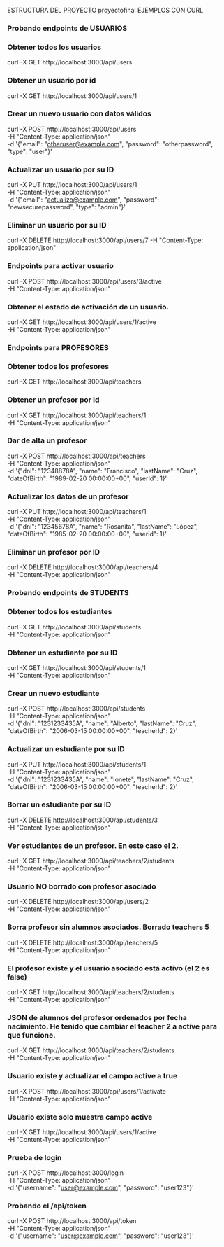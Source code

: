 ESTRUCTURA DEL PROYECTO
proyectofinal
EJEMPLOS CON CURL

### Probando endpoints de USUARIOS

### Obtener todos los usuarios

curl -X GET http://localhost:3000/api/users

### Obtener un usuario por id

curl -X GET http://localhost:3000/api/users/1

### Crear un nuevo usuario con datos válidos

curl -X POST http://localhost:3000/api/users \
-H "Content-Type: application/json" \
-d '{"email": "otheruser@example.com", "password": "otherpassword", "type": "user"}'

### Actualizar un usuario por su ID

curl -X PUT http://localhost:3000/api/users/1 \
-H "Content-Type: application/json" \
-d '{"email": "actualizo@example.com", "password": "newsecurepassword", "type": "admin"}'

### Eliminar un usuario por su ID

curl -X DELETE http://localhost:3000/api/users/7 -H "Content-Type: application/json"

### Endpoints para activar usuario

curl -X POST http://localhost:3000/api/users/3/active \
-H "Content-Type: application/json"

### Obtener el estado de activación de un usuario.

curl -X GET http://localhost:3000/api/users/1/active \
-H "Content-Type: application/json"

### Endpoints para PROFESORES

### Obtener todos los profesores

curl -X GET http://localhost:3000/api/teachers

### Obtener un profesor por id

curl -X GET http://localhost:3000/api/teachers/1 \
-H "Content-Type: application/json"

### Dar de alta un profesor

curl -X POST http://localhost:3000/api/teachers \
-H "Content-Type: application/json" \
-d '{"dni": "12348878A", "name": "Francisco", "lastName": "Cruz", "dateOfBirth": "1989-02-20 00:00:00+00", "userId": 1}'

### Actualizar los datos de un profesor

curl -X PUT http://localhost:3000/api/teachers/1 \
-H "Content-Type: application/json" \
-d '{"dni": "12345678A", "name": "Rosanita", "lastName": "López", "dateOfBirth": "1985-02-20 00:00:00+00", "userId": 1}'

### Eliminar un profesor por ID

curl -X DELETE http://localhost:3000/api/teachers/4 \
-H "Content-Type: application/json"

### Probando endpoints de STUDENTS

### Obtener todos los estudiantes

curl -X GET http://localhost:3000/api/students \
-H "Content-Type: application/json"

### Obtener un estudiante por su ID

curl -X GET http://localhost:3000/api/students/1 \
-H "Content-Type: application/json"

### Crear un nuevo estudiante

curl -X POST http://localhost:3000/api/students \
-H "Content-Type: application/json" \
-d '{"dni": "1231233435A", "name": "Alberto", "lastName": "Cruz", "dateOfBirth": "2006-03-15 00:00:00+00", "teacherId": 2}'

### Actualizar un estudiante por su ID

curl -X PUT http://localhost:3000/api/students/1 \
-H "Content-Type: application/json" \
-d '{"dni": "1231233435A", "name": "Ionete", "lastName": "Cruz", "dateOfBirth": "2006-03-15 00:00:00+00", "teacherId": 2}'

### Borrar un estudiante por su ID

curl -X DELETE http://localhost:3000/api/students/3 \
-H "Content-Type: application/json"

### Ver estudiantes de un profesor. En este caso el 2.

curl -X GET http://localhost:3000/api/teachers/2/students \
-H "Content-Type: application/json"

### Usuario NO borrado con profesor asociado

curl -X DELETE http://localhost:3000/api/users/2 \
-H "Content-Type: application/json"

### Borra profesor sin alumnos asociados. Borrado teachers 5

curl -X DELETE http://localhost:3000/api/teachers/5 \
-H "Content-Type: application/json"

### El profesor existe y el usuario asociado está activo (el 2 es false)

curl -X GET http://localhost:3000/api/teachers/2/students \
-H "Content-Type: application/json"

### JSON de alumnos del profesor ordenados por fecha nacimiento. He tenido que cambiar el teacher 2 a active para que funcione.

curl -X GET http://localhost:3000/api/teachers/2/students \
 -H "Content-Type: application/json"

### Usuario existe y actualizar el campo active a true
 curl -X POST http://localhost:3000/api/users/1/activate \
  -H "Content-Type: application/json"

### Usuario existe solo muestra campo active
curl -X GET http://localhost:3000/api/users/1/active \
-H "Content-Type: application/json"

### Prueba de login
curl -X POST http://localhost:3000/login \
-H "Content-Type: application/json" \
-d '{"username": "user@example.com", "password": "user123"}'



### Probando el /api/token

curl -X POST http://localhost:3000/api/token \
-H "Content-Type: application/json" \
-d '{"username": "user@example.com", "password": "user123"}'
